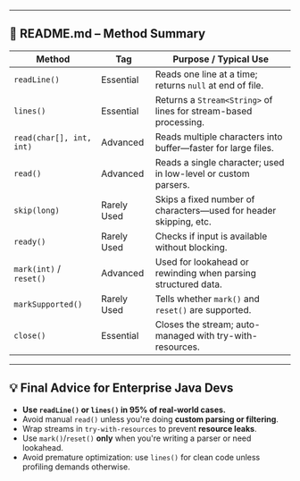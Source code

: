 
---

## 📝 **README.md – Method Summary**

| Method                      | Tag           | Purpose / Typical Use                                                   |
|-----------------------------|---------------|--------------------------------------------------------------------------|
| `readLine()`                | Essential     | Reads one line at a time; returns `null` at end of file.                |
| `lines()`                   | Essential     | Returns a `Stream<String>` of lines for stream-based processing.        |
| `read(char[], int, int)`    | Advanced      | Reads multiple characters into buffer—faster for large files.           |
| `read()`                    | Advanced      | Reads a single character; used in low-level or custom parsers.          |
| `skip(long)`                | Rarely Used   | Skips a fixed number of characters—used for header skipping, etc.       |
| `ready()`                   | Rarely Used   | Checks if input is available without blocking.                          |
| `mark(int)` / `reset()`     | Advanced      | Used for lookahead or rewinding when parsing structured data.           |
| `markSupported()`           | Rarely Used   | Tells whether `mark()` and `reset()` are supported.                     |
| `close()`                   | Essential     | Closes the stream; auto-managed with try-with-resources.                |

---

## 💡 Final Advice for Enterprise Java Devs

- **Use `readLine()` or `lines()` in 95% of real-world cases.**
- Avoid manual `read()` unless you're doing **custom parsing or filtering**.
- Wrap streams in `try-with-resources` to prevent **resource leaks**.
- Use `mark()`/`reset()` **only** when you're writing a parser or need lookahead.
- Avoid premature optimization: use `lines()` for clean code unless profiling demands otherwise.

